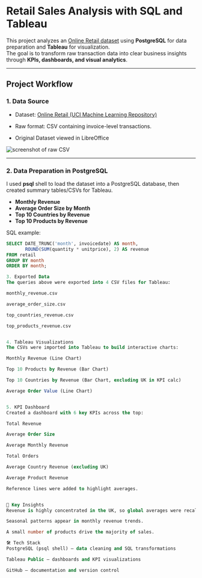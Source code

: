 # Retail Sales Analysis with SQL and Tableau

This project analyzes an [Online Retail dataset](https://archive.ics.uci.edu/ml/datasets/online+retail) using **PostgreSQL** for data preparation and **Tableau** for visualization.  
The goal is to transform raw transaction data into clear business insights through **KPIs, dashboards, and visual analytics**.

---

## Project Workflow

### 1. Data Source
- Dataset: [Online Retail (UCI Machine Learning Repository)](https://archive.ics.uci.edu/ml/datasets/online+retail)  
- Raw format: CSV containing invoice-level transactions.  

- Original Dataset viewed in LibreOffice
  
![screenshot of raw CSV](Screenshots/.png)

---

### 2. Data Preparation in PostgreSQL
I used **psql** shell to load the dataset into a PostgreSQL database, then created summary tables/CSVs for Tableau.

- **Monthly Revenue**
- **Average Order Size by Month**
- **Top 10 Countries by Revenue**
- **Top 10 Products by Revenue**

SQL example:

```sql
SELECT DATE_TRUNC('month', invoicedate) AS month,
       ROUND(SUM(quantity * unitprice), 2) AS revenue
FROM retail
GROUP BY month
ORDER BY month;

3. Exported Data
The queries above were exported into 4 CSV files for Tableau:

monthly_revenue.csv

average_order_size.csv

top_countries_revenue.csv

top_products_revenue.csv


4. Tableau Visualizations
The CSVs were imported into Tableau to build interactive charts:

Monthly Revenue (Line Chart)

Top 10 Products by Revenue (Bar Chart)

Top 10 Countries by Revenue (Bar Chart, excluding UK in KPI calc)

Average Order Value (Line Chart)


5. KPI Dashboard
Created a dashboard with 6 key KPIs across the top:

Total Revenue

Average Order Size

Average Monthly Revenue

Total Orders

Average Country Revenue (excluding UK)

Average Product Revenue

Reference lines were added to highlight averages.


🚀 Key Insights
Revenue is highly concentrated in the UK, so global averages were recalculated excluding it.

Seasonal patterns appear in monthly revenue trends.

A small number of products drive the majority of sales.

🛠️ Tech Stack
PostgreSQL (psql shell) — data cleaning and SQL transformations

Tableau Public — dashboards and KPI visualizations

GitHub — documentation and version control


